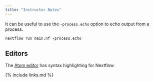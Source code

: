 ```yaml
---
title: "Instructor Notes"
---
```




It can be useful to use the `-process.echo` option to echo output from a process. 

~~~
nextflow run main.nf -process.echo
~~~


## Editors

The [Atom editor](https://atom.io/) has syntax highlighting for Nextflow.

{% include links.md %}
